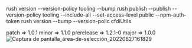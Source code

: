 rush version --version-policy tooling --bump
rush publish --publish --version-policy tooling --include-all --set-access-level public --npm-auth-token 
rush version --bump --version-polic cfdiUtils


patch => 1.0.1
minor => 1.1.0
prerelease => 1.2.1-0
major => 1.0.0
![Captura de pantalla_área-de-selección_20220827161829](https://user-images.githubusercontent.com/19777772/187048312-4cc9d079-8431-4029-9b32-83912fa3e9f7.png)
